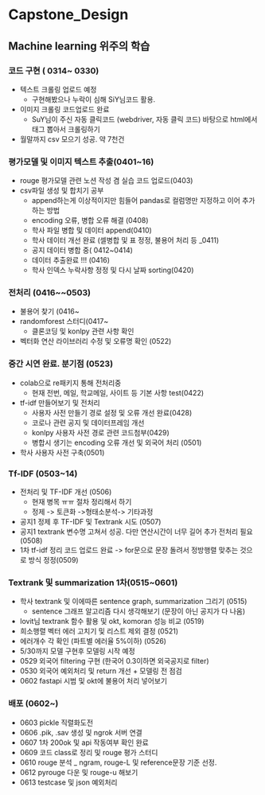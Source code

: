 # Capstone_Design

## Machine learning 위주의 학습

### 코드 구현 ( 0314~ 0330)
- 텍스트 크롤링 업로드 예정
  - 구현해봤으나 누락이 심해 SiY님코드 활용. 
- 이미지 크롤링 코드업로드 완료
  - SuY님이 주신 자동 클릭코드 (webdriver, 자동 클릭 코드) 바탕으로 html에서 태그 뽑아서 크롤링하기
- 월말까지 csv 모으기 성공. 약 7천건

### 평가모델 및 이미지 텍스트 추출(0401~16)
- rouge 평가모델 관련 노션 작성 겸 실습 코드 업로드(0403)
- csv파일 생성 및 합치기 공부
  - append하는게 이상적이지만 힘들어 pandas로 컬럼명만 지정하고 이어 추가하는 방법
  - encoding 오류, 병합 오류 해결 (0408)
  - 학사 파일 병합 및 데이터 append(0410)
  - 학사 데이터 개선 완료 (셀병합 및 표 정정, 불용어 처리 등  _0411)
  - 공지 데이터 병합 중( 0412~0414)
  - 데이터 추출완료 !!! (0416)
  - 학사 인덱스 누락사항 정정 및 다시 날짜 sorting(0420)
 
### 전처리 (0416~~0503)
- 불용어 찾기 (0416~
- randomforest 스터디(0417~
  - 클론코딩 및 konlpy  관련 사항 확인
- 벡터화 연산 라이브러리 수정 및 오류명 확인 (0522)

### 중간 시연 완료. 분기점 (0523)
- colab으로 re패키지 통해 전처리중 
  - 현재 전번, 메일, 학교메일, 사이트 등 기본 사항 test(0422)
- tf-idf 만들어보기 및 전처리
  - 사용자 사전 만들기 경로 설정 및 오류 개선 완료(0428)
  - 코로나 관련 공지 및 데이터프레임 개선
  - konlpy 사용자 사전 경로 관련 코드첨부(0429)
  - 병합시 생기는 encoding 오류 개선 및 외국어 처리 (0501)
- 학사 사용자 사전 구축(0501)

### Tf-IDF (0503~14)
- 전처리 및 TF-IDF 개선 (0506)
  - 현재 병목 ㅠㅠ 절차 정리해서 하기
  - 정제 -> 토큰화 ->형태소분석-> 기타과정
- 공지1 정제 후 TF-IDF 및 Textrank 시도 (0507)
- 공지1 textrank 변수명 고쳐서 성공. 다만 연산시간이 너무 길어 추가 전처리 필요 (0508)
- 1차 tf-idf 정리 코드 업로드 완료 -> for문으로 문장 돌려서 정방행렬 맞추는 것으로 방식 정정(0509)

### Textrank 및 summarization 1차(0515~0601)
- 학사 textrank 및 이에따른 sentence graph, summarization 그리기 (0515)
  - sentence 그래프 알고리즘 다시 생각해보기 (문장이 아닌 공지가 다 나옴)
- lovit님 textrank 함수 활용 및 okt, komoran 성능 비교 (0519)
- 희소행렬 벡터 에러 고치기 및 리스트 제외 결정 (0521)
- 에러개수 각 확인 (파트별 에러율 5%이하) (0526)
- 5/30까지 모델 구현후 모델링 시작 예정
- 0529 외국어 filtering 구현 (한국어 0.3이하면 외국공지로 filter)
- 0530 외국어 예외처리 및 return 개선 + 모델링 전 점검
- 0602 fastapi 시범 및 okt에 불용어 처리 넣어보기


### 배포 (0602~)
- 0603 pickle 직렬화도전
- 0606 .pik, .sav 생성 및 ngrok 서버 연결
- 0607 1차 200ok 및 api 작동여부 확인 완료
- 0609 코드 class로 정리 및 rouge 평가 스터디
- 0610 rouge 분석 _ ngram, rouge-L 및 reference문장 기준 선정.
- 0612 pyrouge 다운 및 rouge-u 해보기
- 0613 testcase 및 json 예외처리
